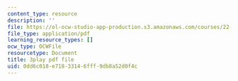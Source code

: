 ```yaml
---
content_type: resource
description: ''
file: https://ol-ocw-studio-app-production.s3.amazonaws.com/courses/22-15-essential-numerical-methods-fall-2014/0dd6c018e71833146fff9db8a52d0f4c_NtMOab_nhs0.pdf
file_type: application/pdf
learning_resource_types: []
ocw_type: OCWFile
resourcetype: Document
title: 3play pdf file
uid: 0dd6c018-e718-3314-6fff-9db8a52d0f4c
---
```

